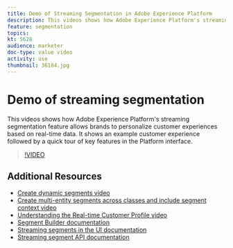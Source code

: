 ```yaml
---
title: Demo of Streaming Segmentation in Adobe Experience Platform
description: This videos shows how Adobe Experience Platform's streaming segmentation feature allows brands to personalize customer experiences based on real-time data. It shows an example customer experience followed by a quick tour of key features in the Platform interface.
feature: segmentation
topics:
kt: 5628
audience: marketer
doc-type: value video
activity: use
thumbnail: 36184.jpg
---
```


# Demo of streaming segmentation

This videos shows how Adobe Experience Platform's streaming segmentation feature allows brands to personalize customer experiences based on real-time data. It shows an example customer experience followed by a quick tour of key features in the Platform interface.

>[!VIDEO](https://video.tv.adobe.com/v/36184?quality=12&learn=on)

## Additional Resources

* [Create dynamic segments video](create-dynamic-segments.md)
* [Create multi-entity segments across classes and include segment context video](create-multi-entity-segments.md)
* [Understanding the Real-time Customer Profile video](../profiles/bring-data-into-the-real-time-customer-profile.md)
* [Segment Builder documentation](https://docs.adobe.com/content/help/en/experience-platform/segmentation/ui/overview.html)
* [Streaming segments in the UI documentation](https://docs.adobe.com/content/help/en/experience-platform/segmentation/ui/overview.html#streaming-segmentation)
* [Streaming segment API documentation](https://docs.adobe.com/content/help/en/experience-platform/segmentation/api/streaming-segmentation.html)

